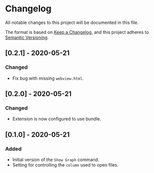 # Changelog

All notable changes to this project will be documented in this file.

The format is based on [Keep a Changelog](https://keepachangelog.com/en/1.0.0/),
and this project adheres to [Semantic Versioning](https://semver.org/spec/v2.0.0.html).

## [0.2.1] - 2020-05-21

### Changed

- Fix bug with missing `webview.html`.

## [0.2.0] - 2020-05-21

### Changed

- Extension is now configured to use bundle.

## [0.1.0] - 2020-05-21

### Added

- Initial version of the `Show Graph` command.
- Setting for controlling the `column` used to open files.
